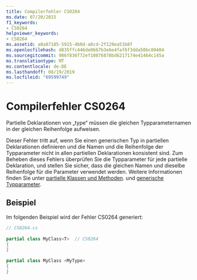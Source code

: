 ```yaml
---
title: Compilerfehler CS0264
ms.date: 07/20/2015
f1_keywords:
- CS0264
helpviewer_keywords:
- CS0264
ms.assetid: a8a87185-5915-4b0d-a8cd-2f129ea51b8f
ms.openlocfilehash: d835ffc446de0667b3e6e4faf6f3dda50bc80404
ms.sourcegitcommit: 986f836f72ef10876878bd6217174e41464c145a
ms.translationtype: MT
ms.contentlocale: de-DE
ms.lasthandoff: 08/19/2019
ms.locfileid: "69599749"
---
```

# <a name="compiler-error-cs0264"></a>Compilerfehler CS0264
Partielle Deklarationen von „type“ müssen die gleichen Typparameternamen in der gleichen Reihenfolge aufweisen.  
  
 Dieser Fehler tritt auf, wenn Sie einen generischen Typ in partiellen Deklarationen definieren und die Namen und die Reihenfolge der Typparameter nicht in allen partiellen Deklarationen konsistent sind. Zum Beheben dieses Fehlers überprüfen Sie die Typparameter für jede partielle Deklaration, und stellen Sie sicher, dass die gleichen Namen und dieselbe Reihenfolge für die Parameter verwendet werden. Weitere Informationen finden Sie unter [partielle Klassen und Methoden](../programming-guide/classes-and-structs/partial-classes-and-methods.md). und [generische Typparameter](../programming-guide/generics/generic-type-parameters.md).  
  
## <a name="example"></a>Beispiel  
 Im folgenden Beispiel wird der Fehler CS0264 generiert:  
  
```csharp  
// CS0264.cs  
  
partial class MyClass<T>  // CS0264  
{  
}  
  
partial class MyClass <MyType>  
{  
}  
```
